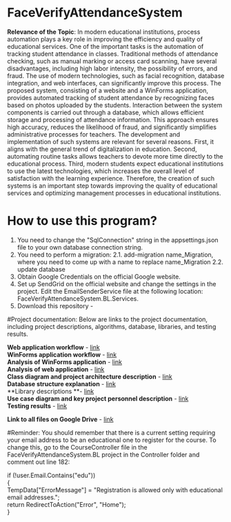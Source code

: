 # FaceVerifyAttendanceSystem

**Relevance of the Topic**: In modern educational institutions, process automation plays a key role in improving the efficiency and quality of educational services. One of the important tasks is the automation of tracking student attendance in classes. Traditional methods of attendance checking, such as manual marking or access card scanning, have several disadvantages, including high labor intensity, the possibility of errors, and fraud. The use of modern technologies, such as facial recognition, database integration, and web interfaces, can significantly improve this process.
  The proposed system, consisting of a website and a WinForms application, provides automated tracking of student attendance by recognizing faces based on photos uploaded by the students. Interaction between the system components is carried out through a database, which allows efficient storage and processing of attendance information. This approach ensures high accuracy, reduces the likelihood of fraud, and significantly simplifies administrative processes for teachers.
  The development and implementation of such systems are relevant for several reasons. First, it aligns with the general trend of digitalization in education. Second, automating routine tasks allows teachers to devote more time directly to the educational process. Third, modern students expect educational institutions to use the latest technologies, which increases the overall level of satisfaction with the learning experience. Therefore, the creation of such systems is an important step towards improving the quality of educational services and optimizing management processes in educational institutions.

# How to use this program?
1. You need to change the "SqlConnection" string in the appsettings.json file to your own database connection string.
2. You need to perform a migration:
   2.1. add-migration name_Migration, where you need to come up with a name to replace name_Migration
   2.2. update database
3. Obtain Google Credentials on the official Google website.
4. Set up SendGrid on the official website and change the settings in the project. Edit the EmailSenderService file at the following location: FaceVerifyAttendanceSystem.BL.Services.
5. Download this repository -

#Project documentation:
Below are links to the project documentation, including project descriptions, algorithms, database, libraries, and testing results.

**Web application workflow** - [link](https://docs.google.com/document/d/13wmp8NcSBuHHizTNU3T1ifwSVTWXfO4z/edit?usp=sharing&ouid=114473835927882897867&rtpof=true&sd=true)  
**WinForms application workflow** - [link](https://docs.google.com/document/d/1bF6UCdTdVj1qw4g7k_D6TRRzP5alcmQ1/edit?usp=sharing&ouid=114473835927882897867&rtpof=true&sd=true)  
**Analysis of WinForms application** - [link](https://docs.google.com/document/d/1wybygnRZo26Yl7xqTJP_HmApg1RvjIc6/edit?usp=sharing&ouid=114473835927882897867&rtpof=true&sd=true)  
**Analysis of web application** - [link](https://docs.google.com/document/d/1Qsicj0f4ITgAiKRc1G5chrdqZFS6BbSS/edit?usp=sharing&ouid=114473835927882897867&rtpof=true&sd=true)  
**Class diagram and project architecture description** - [link](https://docs.google.com/document/d/1-ppyww5R3LuO6JbfRKehN4Vv_PixEoaP/edit?usp=sharing&ouid=114473835927882897867&rtpof=true&sd=true)  
**Database structure explanation** - [link](https://docs.google.com/document/d/1FiCwQ8PY6cSCZVViyVr3ITN-SpZVSrAS/edit?usp=sharing&ouid=114473835927882897867&rtpof=true&sd=true)  
**Library descriptions **- [link](https://docs.google.com/document/d/1ZtZ3vuzt8qXI34t9XUFwCw24L5vwENLY/edit?usp=sharing&ouid=114473835927882897867&rtpof=true&sd=true)  
**Use case diagram and key project personnel description** - [link](https://docs.google.com/document/d/1AI1atP_r67G3GP_j6FqJp-p_-PnTylv_/edit?usp=sharing&ouid=114473835927882897867&rtpof=true&sd=true)  
**Testing results** - [link](https://docs.google.com/document/d/1EeI3RYesmDeQI0LmAV2Hu_P7h5twgfI8/edit?usp=sharing&ouid=114473835927882897867&rtpof=true&sd=true)  

**Link to all files on Google Drive** - [link](https://drive.google.com/drive/folders/1fB3H4y2l0RvERrGlw-peuuLWIpQS7l1E?usp=sharing)

#Reminder:
You should remember that there is a current setting requiring your email address to be an educational one to register for the course. To change this, go to the CourseController file in the FaceVerifyAttendanceSystem.BL project in the Controller folder and comment out line 182:  

if (!user.Email.Contains("edu"))  
{  
    TempData["ErrorMessage"] = "Registration is allowed only with educational email addresses.";  
    return RedirectToAction("Error", "Home");  
}  

